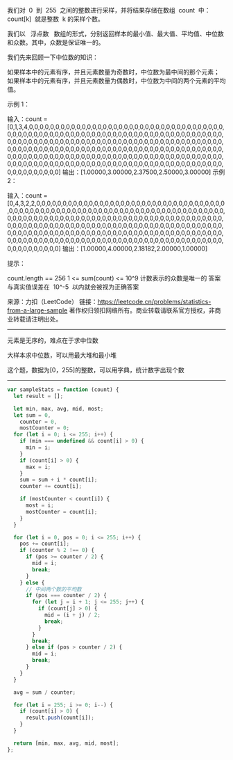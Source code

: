 我们对  0  到  255  之间的整数进行采样，并将结果存储在数组  count  中：count[k]  就是整数  k 的采样个数。

我们以   浮点数   数组的形式，分别返回样本的最小值、最大值、平均值、中位数和众数。其中，众数是保证唯一的。

我们先来回顾一下中位数的知识：

如果样本中的元素有序，并且元素数量为奇数时，中位数为最中间的那个元素；
如果样本中的元素有序，并且元素数量为偶数时，中位数为中间的两个元素的平均值。

示例 1：

输入：count = [0,1,3,4,0,0,0,0,0,0,0,0,0,0,0,0,0,0,0,0,0,0,0,0,0,0,0,0,0,0,0,0,0,0,0,0,0,0,0,0,0,0,0,0,0,0,0,0,0,0,0,0,0,0,0,0,0,0,0,0,0,0,0,0,0,0,0,0,0,0,0,0,0,0,0,0,0,0,0,0,0,0,0,0,0,0,0,0,0,0,0,0,0,0,0,0,0,0,0,0,0,0,0,0,0,0,0,0,0,0,0,0,0,0,0,0,0,0,0,0,0,0,0,0,0,0,0,0,0,0,0,0,0,0,0,0,0,0,0,0,0,0,0,0,0,0,0,0,0,0,0,0,0,0,0,0,0,0,0,0,0,0,0,0,0,0,0,0,0,0,0,0,0,0,0,0,0,0,0,0,0,0,0,0,0,0,0,0,0,0,0,0,0,0,0,0,0,0,0,0,0,0,0,0,0,0,0,0,0,0,0,0,0,0,0,0,0,0,0,0,0,0,0,0,0,0,0,0,0,0,0,0,0,0,0,0,0,0,0,0,0,0,0,0,0,0,0,0,0,0,0,0,0,0,0,0]
输出：[1.00000,3.00000,2.37500,2.50000,3.00000]
示例 2：

输入：count = [0,4,3,2,2,0,0,0,0,0,0,0,0,0,0,0,0,0,0,0,0,0,0,0,0,0,0,0,0,0,0,0,0,0,0,0,0,0,0,0,0,0,0,0,0,0,0,0,0,0,0,0,0,0,0,0,0,0,0,0,0,0,0,0,0,0,0,0,0,0,0,0,0,0,0,0,0,0,0,0,0,0,0,0,0,0,0,0,0,0,0,0,0,0,0,0,0,0,0,0,0,0,0,0,0,0,0,0,0,0,0,0,0,0,0,0,0,0,0,0,0,0,0,0,0,0,0,0,0,0,0,0,0,0,0,0,0,0,0,0,0,0,0,0,0,0,0,0,0,0,0,0,0,0,0,0,0,0,0,0,0,0,0,0,0,0,0,0,0,0,0,0,0,0,0,0,0,0,0,0,0,0,0,0,0,0,0,0,0,0,0,0,0,0,0,0,0,0,0,0,0,0,0,0,0,0,0,0,0,0,0,0,0,0,0,0,0,0,0,0,0,0,0,0,0,0,0,0,0,0,0,0,0,0,0,0,0,0,0,0,0,0,0,0,0,0,0,0,0,0,0,0,0,0,0,0]
输出：[1.00000,4.00000,2.18182,2.00000,1.00000]

提示：

count.length == 256
1 <= sum(count) <= 10^9
计数表示的众数是唯一的
答案与真实值误差在  10^-5  以内就会被视为正确答案

来源：力扣（LeetCode）
链接：https://leetcode.cn/problems/statistics-from-a-large-sample
著作权归领扣网络所有。商业转载请联系官方授权，非商业转载请注明出处。

---

元素是无序的，难点在于求中位数

大样本求中位数，可以用最大堆和最小堆

这个题，数据为[0，255]的整数，可以用字典，统计数字出现个数

---

```javascript
var sampleStats = function (count) {
  let result = [];

  let min, max, avg, mid, most;
  let sum = 0,
    counter = 0,
    mostCounter = 0;
  for (let i = 0; i <= 255; i++) {
    if (min === undefined && count[i] > 0) {
      min = i;
    }
    if (count[i] > 0) {
      max = i;
    }
    sum = sum + i * count[i];
    counter += count[i];

    if (mostCounter < count[i]) {
      most = i;
      mostCounter = count[i];
    }
  }

  for (let i = 0, pos = 0; i <= 255; i++) {
    pos += count[i];
    if (counter % 2 !== 0) {
      if (pos >= counter / 2) {
        mid = i;
        break;
      }
    } else {
      // 中间两个数的平均数
      if (pos === counter / 2) {
        for (let j = i + 1; j <= 255; j++) {
          if (count[j] > 0) {
            mid = (i + j) / 2;
            break;
          }
        }
        break;
      } else if (pos > counter / 2) {
        mid = i;
        break;
      }
    }
  }

  avg = sum / counter;

  for (let i = 255; i >= 0; i--) {
    if (count[i] > 0) {
      result.push(count[i]);
    }
  }

  return [min, max, avg, mid, most];
};
```
